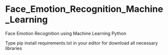 # Face_Emotion_Recognition_Machine_Learning
Face Emotion Recognition using Machine Learning Python

Type pip install requirements.txt in your editor for download all necessary libraries


